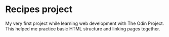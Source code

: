  # Recipes project
 My very first project while learning web development with The Odin Project.
 This helped me practice basic HTML structure and linking pages together.